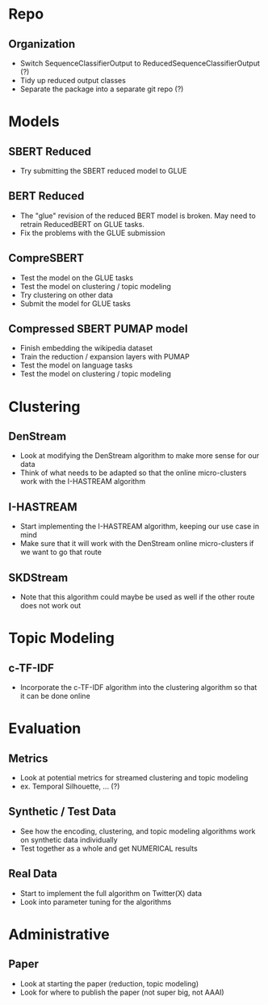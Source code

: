 # Repo
## Organization
* Switch SequenceClassifierOutput to ReducedSequenceClassifierOutput (?)
* Tidy up reduced output classes
* Separate the package into a separate git repo (?)

# Models
## SBERT Reduced
* Try submitting the SBERT reduced model to GLUE
## BERT Reduced
* The "glue" revision of the reduced BERT model is broken. May need to retrain ReducedBERT on GLUE tasks.
* Fix the problems with the GLUE submission
## CompreSBERT
* Test the model on the GLUE tasks
* Test the model on clustering / topic modeling
* Try clustering on other data
* Submit the model for GLUE tasks
## Compressed SBERT PUMAP model
* Finish embedding the wikipedia dataset
* Train the reduction / expansion layers with PUMAP
* Test the model on language tasks
* Test the model on clustering / topic modeling

# Clustering
## DenStream
* Look at modifying the DenStream algorithm to make more sense for our data
* Think of what needs to be adapted so that the online micro-clusters work with the I-HASTREAM algorithm
## I-HASTREAM
* Start implementing the I-HASTREAM algorithm, keeping our use case in mind
* Make sure that it will work with the DenStream online micro-clusters if we want to go that route
## SKDStream
* Note that this algorithm could maybe be used as well if the other route does not work out

# Topic Modeling
## c-TF-IDF
* Incorporate the c-TF-IDF algorithm into the clustering algorithm so that it can be done online

# Evaluation
## Metrics
* Look at potential metrics for streamed clustering and topic modeling
* ex. Temporal Silhouette, ... (?)
## Synthetic / Test Data
* See how the encoding, clustering, and topic modeling algorithms work on synthetic data individually
* Test together as a whole and get NUMERICAL results
## Real Data
* Start to implement the full algorithm on Twitter(X) data
* Look into parameter tuning for the algorithms

# Administrative
## Paper
* Look at starting the paper (reduction, topic modeling)
* Look for where to publish the paper (not super big, not AAAI)
